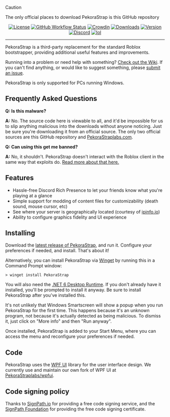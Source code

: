 > [!CAUTION]
> The only official places to download PekoraStrap is this GitHub repository
<p align="center">
</p>

<div align="center">

[![License][shield-repo-license]][repo-license]
[![GitHub Workflow Status][shield-repo-workflow]][repo-actions]
[![Crowdin][shield-crowdin-status]][crowdin-project]
[![Downloads][shield-repo-releases]][repo-releases]
[![Version][shield-repo-latest]][repo-latest]
[![Discord][shield-discord-server]][discord-invite]
[![lol][shield-tenor-meme]][tenor-gif]

</div>

----

PekoraStrap is a third-party replacement for the standard Roblox bootstrapper, providing additional useful features and improvements.

Running into a problem or need help with something? [Check out the Wiki](https://github.com/PekoraStraplabs/PekoraStrap/wiki). If you can't find anything, or would like to suggest something, please [submit an issue](https://github.com/PekoraStraplabs/PekoraStrap/issues).

PekoraStrap is only supported for PCs running Windows.

## Frequently Asked Questions

**Q: Is this malware?**

**A:** No. The source code here is viewable to all, and it'd be impossible for us to slip anything malicious into the downloads without anyone noticing. Just be sure you're downloading it from an official source. The only two official sources are this GitHub repository and [PekoraStraplabs.com](https://PekoraStraplabs.com).

**Q: Can using this get me banned?**

**A:** No, it shouldn't. PekoraStrap doesn't interact with the Roblox client in the same way that exploits do. [Read more about that here.](https://github.com/PekoraStraplabs/PekoraStrap/wiki/Why-it's-not-reasonably-possible-for-you-to-be-banned-by-PekoraStrap)

## Features

- Hassle-free Discord Rich Presence to let your friends know what you're playing at a glance
- Simple support for modding of content files for customizability (death sound, mouse cursor, etc)
- See where your server is geographically located (courtesy of [ipinfo.io](https://ipinfo.io))
- Ability to configure graphics fidelity and UI experience

## Installing
Download the [latest release of PekoraStrap](https://github.com/PekoraStraplabs/PekoraStrap/releases/latest), and run it. Configure your preferences if needed, and install. That's about it!

Alternatively, you can install PekoraStrap via [Winget](https://winstall.app/apps/pizzaboxer.PekoraStrap) by running this in a Command Prompt window:
```
> winget install PekoraStrap
```

You will also need the [.NET 6 Desktop Runtime](https://aka.ms/dotnet-core-applaunch?missing_runtime=true&arch=x64&rid=win11-x64&apphost_version=6.0.16&gui=true). If you don't already have it installed, you'll be prompted to install it anyway. Be sure to install PekoraStrap after you've installed this.

It's not unlikely that Windows Smartscreen will show a popup when you run PekoraStrap for the first time. This happens because it's an unknown program, not because it's actually detected as being malicious. To dismiss it, just click on "More info" and then "Run anyway".

Once installed, PekoraStrap is added to your Start Menu, where you can access the menu and reconfigure your preferences if needed.

## Code

PekoraStrap uses the [WPF UI](https://github.com/lepoco/wpfui) library for the user interface design. We currently use and maintain our own fork of WPF UI at [PekoraStraplabs/wpfui](https://github.com/PekoraStraplabs/wpfui).


[shield-repo-license]:  https://img.shields.io/github/license/PekoraStraplabs/PekoraStrap
[shield-repo-workflow]: https://img.shields.io/github/actions/workflow/status/PekoraStraplabs/PekoraStrap/ci-release.yml?branch=main&label=builds
[shield-repo-releases]: https://img.shields.io/github/downloads/PekoraStraplabs/PekoraStrap/latest/total?color=981bfe
[shield-repo-latest]:   https://img.shields.io/github/v/release/PekoraStraplabs/PekoraStrap?color=7a39fb

[shield-crowdin-status]: https://badges.crowdin.net/PekoraStrap/localized.svg
[shield-discord-server]: https://img.shields.io/discord/1099468797410283540?logo=discord&logoColor=white&label=discord&color=4d3dff
[shield-tenor-meme]:     https://img.shields.io/badge/mom_made-pizza_rolls-orange

[repo-license]:  https://github.com/PekoraStraplabs/PekoraStrap/blob/main/LICENSE
[repo-actions]:  https://github.com/PekoraStraplabs/PekoraStrap/actions
[repo-releases]: https://github.com/PekoraStraplabs/PekoraStrap/releases
[repo-latest]:   https://github.com/PekoraStraplabs/PekoraStrap/releases/latest

[crowdin-project]: https://crowdin.com/project/PekoraStrap
[discord-invite]:  https://discord.gg/nKjV3mGq6R
[tenor-gif]:       https://media.tenor.com/FIkSGbGycmAAAAAd/manly-roblox.gif

## Code signing policy

Thanks to [SignPath.io](https://signpath.io/) for providing a free code signing service, and the [SignPath Foundation](https://signpath.org/) for providing the free code signing certificate.
